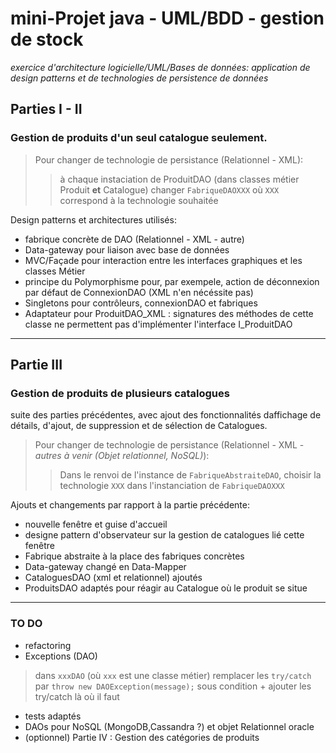 # mini-Projet java - UML/BDD - gestion de stock

*exercice d'architecture logicielle/UML/Bases de données: application de design patterns et de technologies de persistence de données*

## Parties I - II

### Gestion de produits d'un seul catalogue seulement. 
> Pour changer de technologie de persistance (Relationnel - XML):
>> à chaque instaciation de ProduitDAO (dans classes métier Produit **et** Catalogue)
>> changer `FabriqueDAOXXX` où `XXX` correspond à la technologie souhaitée

Design patterns et architectures utilisés:

- fabrique concrète de DAO (Relationnel - XML - autre)
- Data-gateway pour liaison avec base de données
- MVC/Façade pour interaction entre les interfaces graphiques et les classes Métier
- principe du Polymorphisme pour, par exempele, action de déconnexion par défaut de ConnexionDAO (XML n'en nécéssite pas)
- Singletons pour contrôleurs, connexionDAO et fabriques
- Adaptateur pour ProduitDAO_XML : signatures des méthodes de cette classe ne permettent pas d'implémenter l'interface I_ProduitDAO

---

## Partie III

### Gestion de produits de plusieurs catalogues

suite des parties précédentes, avec ajout des fonctionnalités daffichage de détails, d'ajout, de suppression et de sélection de Catalogues.

> Pour changer de technologie de persistance (Relationnel - XML - *autres à venir (Objet relationnel, NoSQL)*):
>> Dans le renvoi de l'instance de `FabriqueAbstraiteDAO`, choisir la technologie `XXX` dans l'instanciation de `FabriqueDAOXXX`

Ajouts et changements par rapport à la partie précédente:

- nouvelle fenêtre et guise d'accueil
- designe pattern d'observateur sur la gestion de catalogues lié cette fenêtre
- Fabrique abstraite à la place des fabriques concrètes
- Data-gateway changé en Data-Mapper
- CataloguesDAO (xml et relationnel) ajoutés
- ProduitsDAO adaptés pour réagir au Catalogue où le produit se situe

---

### TO DO

- refactoring
- Exceptions (DAO)
> dans `xxxDAO` (où `xxx` est une classe métier) remplacer les `try/catch` par `throw new DAOException(message);` sous condition + ajouter les try/catch là où il faut
- tests adaptés
- DAOs pour NoSQL (MongoDB,Cassandra ?) et objet Relationnel oracle
- (optionnel) Partie IV : Gestion des catégories de produits
